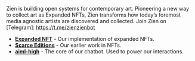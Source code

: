 Zien is building open systems for contemporary art. Pioneering a new way to collect art as Expanded NFTs, Zien transforms how today’s foremost media agnostic artists are discovered and collected. Join Zien on [Telegram]: https://t.me/zienzienbot

- **[Expanded NFT][expandednft]** - Our implementation of expanded NFTs.
- **[Scarce Editions][scrceedition]** - Our earlier work in NFTs.
- **[aiml-high][aimlhigh]** - The core of our chatbot. Used to power our interactions.

[expandednft]: https://github.com/joinzien/expanded-nft
[scrceedition]: https://github.com/joinzien/scarce-editions
[aimlhigh]: https://github.com/joinzien/aiml-high
